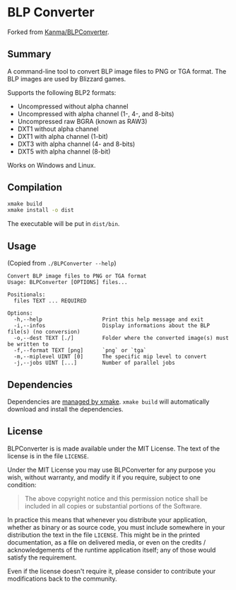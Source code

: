 # BLP Converter

Forked from [Kanma/BLPConverter](https://github.com/Kanma/BLPConverter).

## Summary

A command-line tool to convert BLP image files to PNG or TGA format. The BLP
images are used by Blizzard games.

Supports the following BLP2 formats:

- Uncompressed without alpha channel
- Uncompressed with alpha channel (1-, 4-, and 8-bits)
- Uncompressed raw BGRA (known as RAW3)
- DXT1 without alpha channel
- DXT1 with alpha channel (1-bit)
- DXT3 with alpha channel (4- and 8-bits)
- DXT5 with alpha channel (8-bit)

Works on Windows and Linux.

## Compilation

```bash
xmake build
xmake install -o dist
```

The executable will be put in `dist/bin`.

## Usage

(Copied from `./BLPConverter --help`)

```text
Convert BLP image files to PNG or TGA format
Usage: BLPConverter [OPTIONS] files...

Positionals:
  files TEXT ... REQUIRED     

Options:
  -h,--help                   Print this help message and exit
  -i,--infos                  Display informations about the BLP file(s) (no conversion)
  -o,--dest TEXT [./]         Folder where the converted image(s) must be written to
  -f,--format TEXT [png]      `png` or `tga`
  -m,--miplevel UINT [0]      The specific mip level to convert
  -j,--jobs UINT [...]        Number of parallel jobs
```

## Dependencies

Dependencies are [managed by xmake](./xmake.lua). `xmake build` will automatically download and install the dependencies.

## License

BLPConverter is is made available under the MIT License. The text of the license is
in the file `LICENSE`.

Under the MIT License you may use BLPConverter for any purpose you wish, without
warranty, and modify it if you require, subject to one condition:

> The above copyright notice and this permission notice shall be included in
> all copies or substantial portions of the Software.

In practice this means that whenever you distribute your application, whether as
binary or as source code, you must include somewhere in your distribution the
text in the file `LICENSE`. This might be in the printed documentation, as a
file on delivered media, or even on the credits / acknowledgements of the
runtime application itself; any of those would satisfy the requirement.

Even if the license doesn't require it, please consider to contribute your
modifications back to the community.
